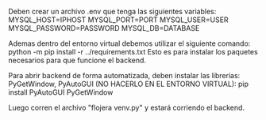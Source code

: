 Deben crear un archivo .env que tenga las siguientes variables:
MYSQL_HOST=IPHOST
MYSQL_PORT=PORT
MYSQL_USER=USER
MYSQL_PASSWORD=PASSWORD
MYSQL_DB=DATABASE

Ademas dentro del entorno virtual debemos utilizar el siguiente comando:
    python -m pip install -r ../requirements.txt
Esto es para instalar los paquetes necesarios para que funcione el backend.

Para abrir backend de forma automatizada, deben instalar las librerias: PyGetWindow, PyAutoGUI 
(NO HACERLO EN EL ENTORNO VIRTUAL):
pip install PyAutoGUI PyGetWindow

Luego corren el archivo "flojera venv.py" y estará corriendo el backend.